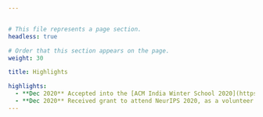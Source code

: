 ```yaml
---


# This file represents a page section.
headless: true

# Order that this section appears on the page.
weight: 30

title: Highlights

highlights:
  - **Dec 2020** Accepted into the [ACM India Winter School 2020](https://india.acm.org/education/acm-india-winter-schools-2020)
  - **Dec 2020** Received grant to attend NeurIPS 2020, as a volunteer
---
```

